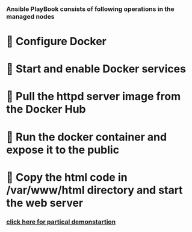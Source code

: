 ### Ansible PlayBook consists of following operations in the managed nodes 
# 🔹 Configure Docker
# 🔹 Start and enable Docker services
# 🔹 Pull the httpd server image from the Docker Hub
# 🔹 Run the docker container and expose it to the public
# 🔹 Copy the html code in /var/www/html directory and start the web server

### [click here for partical demonstartion](https://www.linkedin.com/posts/kalla-kruparaju-9b0790148_docker-arth-arth2020-activity-6740107353762357248-RYsN)

